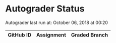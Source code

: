 # Autograder Status
Autograder last run at: October 06, 2018 at 00:20

| GitHub ID | Assignment | Graded Branch |
|-----------|------------|---------------|

